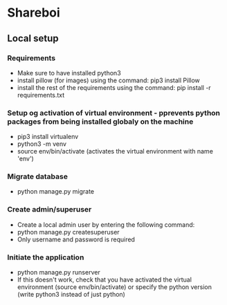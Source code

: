 # Shareboi

## Local setup

### Requirements
* Make sure to have installed python3
* install pillow (for images) using the command: pip3 install Pillow
* install the rest of the requirements using the command: pip install -r requirements.txt

### Setup og activation of virtual environment - pprevents python packages from being installed globaly on the machine
* pip3 install virtualenv
* python3 -m venv <name of virtual environment>
* source env/bin/activate (activates the virtual environment with name 'env')

### Migrate database
* python manage.py migrate

### Create admin/superuser
* Create a local admin user by entering the following command:
* python manage.py createsuperuser
* Only username and password is required

### Initiate the application
* python manage.py runserver
* If this doesn't work, check that you have activated the virtual environment (source env/bin/activate) or specify the python version (write python3 instead of just python)
